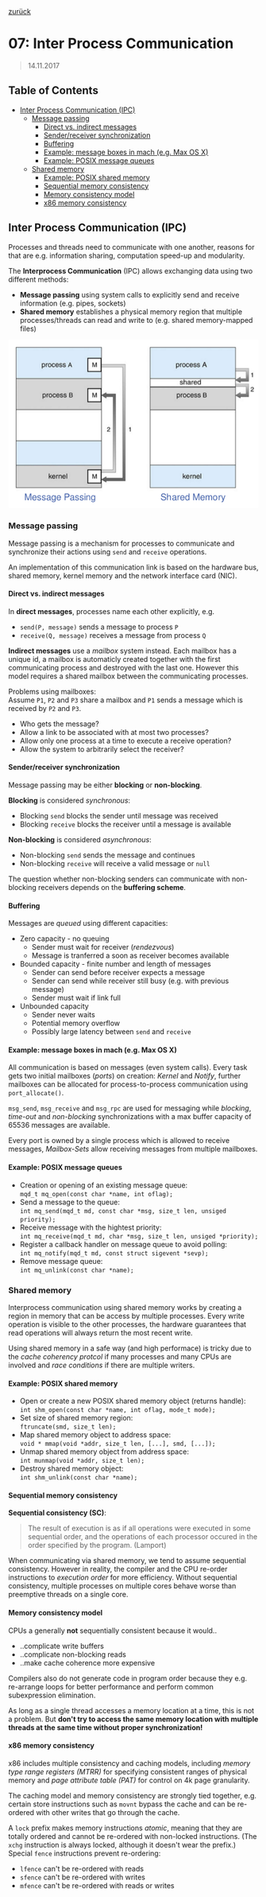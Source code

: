 [zurück](README.md)

# 07: Inter Process Communication

> 14.11.2017

## Table of Contents

- [Inter Process Communication (IPC)](#inter-process-communication-ipc)
    - [Message passing](#message-passing)
        - [Direct vs. indirect messages](#direct-vs-indirect-messages)
        - [Sender/receiver synchronization](#senderreceiver-synchronization)
        - [Buffering](#buffering)
        - [Example: message boxes in mach (e.g. Max OS X)](#example-message-boxes-in-mach-eg-max-os-x)
        - [Example: POSIX message queues](#example-posix-message-queues)
    - [Shared memory](#shared-memory)
        - [Example: POSIX shared memory](#example-posix-shared-memory)
        - [Sequential memory consistency](#sequential-memory-consistency)
        - [Memory consistency model](#memory-consistency-model)
        - [x86 memory consistency](#x86-memory-consistency)

## Inter Process Communication (IPC)

Processes and threads need to communicate with one another, reasons for that are e.g. information sharing, computation speed-up and modularity.

The **Interprocess Communication** (IPC) allows exchanging data using two different methods:
- **Message passing** using system calls to explicitly send and receive information (e.g. pipes, sockets)
- **Shared memory** establishes a physical memory region that multiple processes/threads can read and write to (e.g. shared memory-mapped files)

![](img/07-message-passing-shared-memory.png)

### Message passing

Message passing is a mechanism for processes to communicate and synchronize their actions using `send` and `receive` operations.

An implementation of this communication link is based on the hardware bus, shared memory, kernel memory and the network interface card (NIC).

#### Direct vs. indirect messages

In **direct messages**, processes name each other explicitly, e.g.
- `send(P, message)` sends a message to process `P`
- `receive(Q, message)` receives a message from process `Q`

**Indirect messages** use a _mailbox_ system instead. Each mailbox has a unique id, a mailbox is automaticly created together with the first communicating process and destroyed with the last one. However this model requires a shared mailbox between the communicating processes.

Problems using mailboxes:  
Assume `P1`, `P2` and `P3` share a mailbox and `P1` sends a message which is received by `P2` and `P3`.
- Who gets the message?
- Allow a link to be associated with at most two processes?
- Allow only one process at a time to execute a receive operation?
- Allow the system to arbitrarily select the receiver?

#### Sender/receiver synchronization

Message passing may be either **blocking** or **non-blocking**.

**Blocking** is considered _synchronous_:
- Blocking `send` blocks the sender until message was received
- Blocking `receive` blocks the receiver until a message is available

**Non-blocking** is considered _asynchronous_:
- Non-blocking `send` sends the message and continues
- Non-blocking `receive` will receive a valid message or `null`

The question whether non-blocking senders can communicate with non-blocking receivers depends on the **buffering scheme**.

#### Buffering

Messages are _queued_ using different capacities:
- Zero capacity - no queuing
    - Sender must wait for receiver (_rendezvous_)
    - Message is tranferred a soon as receiver becomes available
- Bounded capacity - finite number and length of messages
    - Sender can send before receiver expects a message
    - Sender can send while receiver still busy (e.g. with previous message)
    - Sender must wait if link full
- Unbounded capacity
    - Sender never waits
    - Potential memory overflow
    - Possibly large latency between `send` and `receive`

#### Example: message boxes in mach (e.g. Max OS X)

All communication is based on messages (even system calls). Every task gets two initial mailboxes (_ports_) on creation: _Kernel_ and _Notify_, further mailboxes can be allocated for process-to-process communication using `port_allocate()`.

`msg_send`, `msg_receive` and `msg_rpc` are used for messaging while _blocking_, _time-out_ and _non-blocking_ synchronizations with a max buffer capacity of 65536 messages are available.

Every port is owned by a single process which is allowed to receive messages, _Mailbox-Sets_ allow receiving messages from multiple mailboxes.

#### Example: POSIX message queues

- Creation or opening of an existing message queue:  
`mqd_t mq_open(const char *name, int oflag);`
- Send a message to the queue:  
`int mq_send(mqd_t md, const char *msg, size_t len, unsiged priority);`
- Receive message with the hightest priority:  
`int mq_receive(mqd_t md, char *msg, size_t len, unsiged *priority);`
- Register a callback handler on message queue to avoid polling:  
`int mq_notify(mqd_t md, const struct sigevent *sevp);`
- Remove message queue:  
`int mq_unlink(const char *name);`

### Shared memory

Interprocess communication using shared memory works by creating a region in memory that can be access by multiple processes. Every write operation is visible to the other processes, the hardware guarantees that read operations will always return the most recent write.

Using shared memory in a safe way (and high performace) is tricky due to the _cache coherency protcol_ if many processes and many CPUs are involved and _race conditions_ if there are multiple writers.

#### Example: POSIX shared memory

- Open or create a new POSIX shared memory object (returns handle):  
`int shm_open(const char *name, int oflag, mode_t mode);`
- Set size of shared memory region:  
`ftruncate(smd, size_t len);`
- Map shared memory object to address space:  
`void * mmap(void *addr, size_t len, [...], smd, [...]);`
- Unmap shared memory object from address space:  
`int munmap(void *addr, size_t len);`
- Destroy shared memory object:  
`int shm_unlink(const char *name);`

#### Sequential memory consistency

**Sequential consistency (SC)**:
> The result of execution is as if all operations were executed in some sequential order, and the operations of each processor occured in the order specified by the program. (Lamport)

When communicating via shared memory, we tend to assume sequential consistency. However in reality, the compiler and the CPU re-order instructions to _execution order_ for more efficiency. Without sequential consistency, multiple processes on multiple cores behave worse than preemptive threads on a single core.

#### Memory consistency model

CPUs a generally **not** sequentially consistent because it would..
- ..complicate write buffers
- ..complicate non-blocking reads
- ..make cache coherence more expensive

Compilers also do not generate code in program order because they e.g. re-arrange loops for better performance and perform common subexpression elimination.

As long as a single thread accesses a memory location at a time, this is not a problem. But **don't try to access the same memory location with multiple threads at the same time without proper synchronization!**

#### x86 memory consistency

x86 includes multiple consistency and caching models, including _memory type range registers (MTRR)_ for specifying consistent ranges of physical memory and _page attribute table (PAT)_ for control on 4k page granularity.

The caching model and memory consistency are strongly tied together, e.g. certain store instructions such as `movnt` bypass the cache and can be re-ordered with other writes that go through the cache.

A `lock` prefix makes memory instructions _atomic_, meaning that they are totally ordered and cannot be re-ordered with non-locked instructions. (The `xchg` instruction is always locked, although it doesn't wear the prefix.)  
Special `fence` instructions prevent re-ordering:
- `lfence` can't be re-ordered with reads
- `sfence` can't be re-ordered with writes
- `mfence` can't be re-ordered with reads or writes
